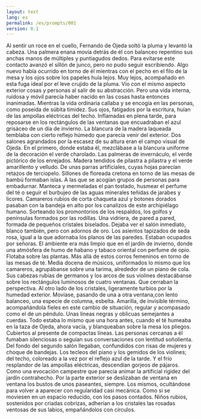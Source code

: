 ```yaml
---
layout: text
lang: es
permalink: /es/prompts/001
version: 0.1
---
```

Al sentir un roce en el cuello, Fernando de Ojeda soltó la pluma y levantó la cabeza.
Una palmera enana movía detrás de él con balanceo repentino sus anchas manos de múltiples y puntiagudos dedos.
Para evitarse este contacto avanzó el sillón de junco, pero no pudo seguir escribiendo.
Algo nuevo había ocurrido en torno de él mientras con el pecho en el filo de la mesa y los ojos sobre los papeles huía lejos.
Muy lejos, acompañado en esta fuga ideal por el leve crujido de la pluma.
Vio con el mismo aspecto exterior cosas y personas al salir de su abstracción.
Pero una vida interna, ruidosa y móvil parecía haber nacido en las cosas hasta entonces inanimadas.
Mientras la vida ordinaria callaba y se encogía en las personas, como poseída de súbita timidez.
Sus ojos, fatigados por la escritura, huían de las ampollas eléctricas del techo.
Inflamadas en plena tarde, para reposarse en los rectángulos de las ventanas que encuadraban el azul grisáceo de un día de invierno.
La blancura de la madera laqueada temblaba con cierto reflejo húmedo que parecía venir del exterior.
Dos salones agrandados por la escasez de su altura eran el campo visual de Ojeda.
En el primero, donde estaba él, mezclábase a la blancura uniforme de la decoración el verde charolado.
Las palmeras de invernáculo, el verde pictórico de los enrejados.
Madera tendidos de pilastra a pilastra y el verde amarillento y velludo.
De unas parras artificiales, cuyas hojas parecían retazos de terciopelo.
Sillones de floreada cretona en torno de las mesas de bambú formaban islas.
A las que se acogían grupos de personas para embadurnar.
Manteca y mermeladas el pan tostado, husmear el perfume del té o seguir el burbujeo de las aguas minerales teñidas de jarabes y licores.
Camareros rubios de corta chaqueta azul y botones dorados pasaban con la bandeja en alto por los canalizos de este archipiélago humano.
Sorteando los promontorios de los respaldos, los golfos y penínsulas formados por las rodillas.
Una vidriera, de pared a pared, formada de pequeños cristales biselados.
Dejaba ver el salón inmediato, blanco también, pero con adornos de oro.
Los asientos tapizados de seda rosa, igual a la que adornaba los planos de las paredes.
Estaban ocupados por señoras.
El ambiente era más limpio que en el jardín de invierno, donde una atmósfera de humo de habano y tabaco oriental con perfume de opio.
Flotaba sobre las plantas. Más allá de estos corros femeninos en torno de las mesas de té.
Media docena de músicos, uniformados lo mismo que los camareros, agrupábanse sobre una tarima, alrededor de un piano de cola.
Sus cabezas rubias de germanos y los arcos de sus violines destacábanse sobre los rectángulos luminosos de cuatro ventanas.
Que cerraban la perspectiva. Al otro lado de los cristales, ligeramente turbios por la humedad exterior.
Movíase, pasando de una a otra ventana,con lento balanceo, una especie de columna, esbelta.
Amarilla, de invisible término, acompañándola fieles en este cambio de situación, regular y acompasado como el de un péndulo.
Unas líneas negras y oblicuas semejantes a cuerdas.
Todo estaba lo mismo que una hora antes, cuando el té humeaba en la taza de Ojeda, ahora vacía, y blanqueaban sobre la mesa los pliegos.
Cubiertos al presente de compactas líneas. Las personas cercanas a él fumaban silenciosas o seguían sus conversaciones con lentitud soñolienta.
Del fondo del segundo salón llegaban, confundidos con risas de mujeres y choque de bandejas.
Los tecleos del piano y los gemidos de los violines; del techo, coloreado a la vez por el reflejo azul de la tarde.
Y el frío resplandor de las ampollas eléctricas, descendían gorjeos de pájaros.
Como una evocación campestre que parecía animar la artificial rigidez del jardín contrahecho.
Por la parte exterior se deslizaban de ventana en ventana los bustos de unos paseantes, siempre.
Los mismos, ocultándose para volver a aparecer con regularidad casi mecánica.
Como si se moviesen en un espacio reducido, con los pasos contados.
Niños rubios, sostenidos por criadas cobrizas, adherían a los cristales las rosadas ventosas de sus labios, empañándolos con círculos.

